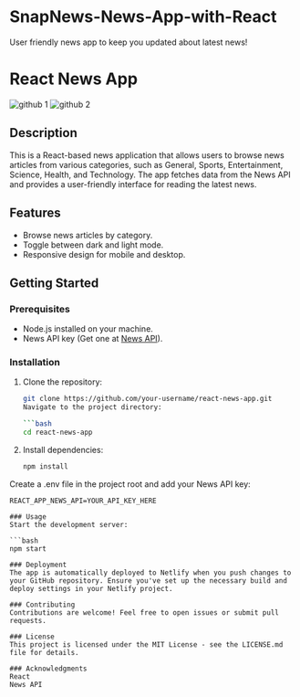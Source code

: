 # SnapNews-News-App-with-React
User friendly news app to keep you updated about latest news!
# React News App

![github 1](https://github.com/sharmilidas33/SnapNews-News-App-with-React/assets/128738858/522899c6-54b9-4c5e-8560-1d62f7be9be4)
![github 2](https://github.com/sharmilidas33/SnapNews-News-App-with-React/assets/128738858/b3c052df-5acb-4f60-b7c1-0e2c7c09a8f5)
## Description

This is a React-based news application that allows users to browse news articles from various categories, such as General, Sports, Entertainment, Science, Health, and Technology. The app fetches data from the News API and provides a user-friendly interface for reading the latest news.

## Features

- Browse news articles by category.
- Toggle between dark and light mode.
- Responsive design for mobile and desktop.

## Getting Started

### Prerequisites

- Node.js installed on your machine.
- News API key (Get one at [News API](https://newsapi.org/)).

### Installation

1. Clone the repository:

   ```bash
   git clone https://github.com/your-username/react-news-app.git
   Navigate to the project directory:

   ```bash
   cd react-news-app

2. Install dependencies:

   ```bash
   npm install
Create a .env file in the project root and add your News API key:

   ```env
   REACT_APP_NEWS_API=YOUR_API_KEY_HERE

### Usage
Start the development server:

   ```bash
   npm start

### Deployment
The app is automatically deployed to Netlify when you push changes to your GitHub repository. Ensure you've set up the necessary build and deploy settings in your Netlify project.

### Contributing
Contributions are welcome! Feel free to open issues or submit pull requests.

### License
This project is licensed under the MIT License - see the LICENSE.md file for details.

### Acknowledgments
React
News API

